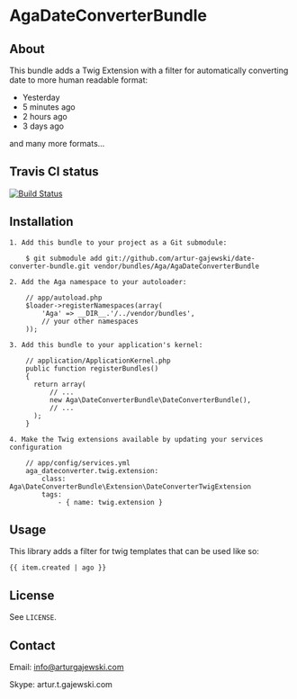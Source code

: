# AgaDateConverterBundle #

## About ##

This bundle adds a Twig Extension with a filter for automatically converting date to more human readable format:

- Yesterday
- 5 minutes ago
- 2 hours ago
- 3 days ago

and many more formats...

## Travis CI status

[![Build Status](https://secure.travis-ci.org/artur-gajewski/date-converter-bundle.png)](https://travis-ci.org/artur-gajewski/date-converter-bundle)

## Installation

    1. Add this bundle to your project as a Git submodule:

        $ git submodule add git://github.com/artur-gajewski/date-converter-bundle.git vendor/bundles/Aga/AgaDateConverterBundle

    2. Add the Aga namespace to your autoloader:

        // app/autoload.php
        $loader->registerNamespaces(array(
            'Aga' => __DIR__.'/../vendor/bundles',
            // your other namespaces
        ));

    3. Add this bundle to your application's kernel:

        // application/ApplicationKernel.php
        public function registerBundles()
        {
          return array(
              // ...
              new Aga\DateConverterBundle\DateConverterBundle(),
              // ...
          );
        }
        
    4. Make the Twig extensions available by updating your services configuration
    
    	// app/config/services.yml
    	aga_dateconverter.twig.extension:
			class: Aga\DateConverterBundle\Extension\DateConverterTwigExtension  
		 	tags:
				- { name: twig.extension }

## Usage

This library adds a filter for twig templates that can be used like so:

    {{ item.created | ago }}

## License

See `LICENSE`.

## Contact

Email: info@arturgajewski.com

Skype: artur.t.gajewski.com